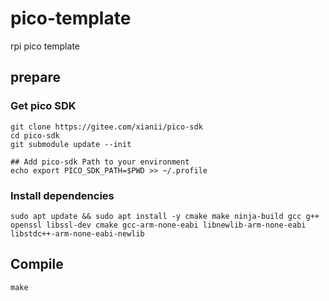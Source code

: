 # pico-template
rpi pico template

## prepare

### Get pico SDK

```shell
git clone https://gitee.com/xianii/pico-sdk
cd pico-sdk
git submodule update --init

## Add pico-sdk Path to your environment
echo export PICO_SDK_PATH=$PWD >> ~/.profile
```

### Install dependencies

```shell
sudo apt update && sudo apt install -y cmake make ninja-build gcc g++ openssl libssl-dev cmake gcc-arm-none-eabi libnewlib-arm-none-eabi libstdc++-arm-none-eabi-newlib
```

## Compile

```shell
make
```

